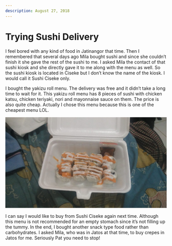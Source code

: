 ```yaml
---
description: August 27, 2018
---
```


# Trying Sushi Delivery

I feel bored with any kind of food in Jatinangor that time. Then I remembered that several days ago Mila bought sushi and since she couldn’t finish it she gave the rest of the sushi to me. I asked Mila the contact of that sushi kiosk and she directly gave it to me along with the menu as well. So the sushi kiosk is located in Ciseke but I don’t know the name of the kiosk. I would call it Sushi Ciseke only.

I bought the yakizu roll menu. The delivery was free and it didn’t take a long time to wait for it. This yakizu roll menu has 8 pieces of sushi with chicken katsu, chicken teriyaki, nori and mayonnaise sauce on them. The price is also quite cheap. Actually I chose this menu because this is one of the cheapest menu LOL.

![](<../../.gitbook/assets/image (5).png>)

I can say I would like to buy from Sushi Ciseke again next time. Although this menu is not recommended for an empty stomach since it’s not filling up the tummy. In the end, I bought another snack type food rather than carbohydrates. I asked Mila, who was in Jatos at that time, to buy crepes in Jatos for me. Seriously Pat you need to stop!
